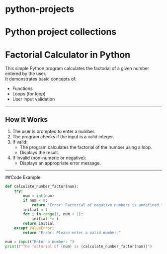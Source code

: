 # python-projects
# Python project collections
# Factorial Calculator in Python

This simple Python program calculates the factorial of a given number entered by the user.  
It demonstrates basic concepts of:
- Functions
- Loops (for loop)
- User input validation

---

## How It Works

1. The user is prompted to enter a number.
2. The program checks if the input is a valid integer.
3. If valid:
   - The program calculates the factorial of the number using a loop.
   - Displays the result.
4. If invalid (non-numeric or negative):
   - Displays an appropriate error message.

---

##Code Example

```python
def calculate_number_factor(num):
    try:
        num = int(num)
        if num < 0:
            return "Error: Factorial of negative numbers is undefined."
        initial = 1
        for i in range(1, num + 1):
            initial *= i
        return initial
    except ValueError:
        return "Error: Please enter a valid number."

num = input("Enter a number: ")
print(f"The factorial of {num} is {calculate_number_factor(num)}")

